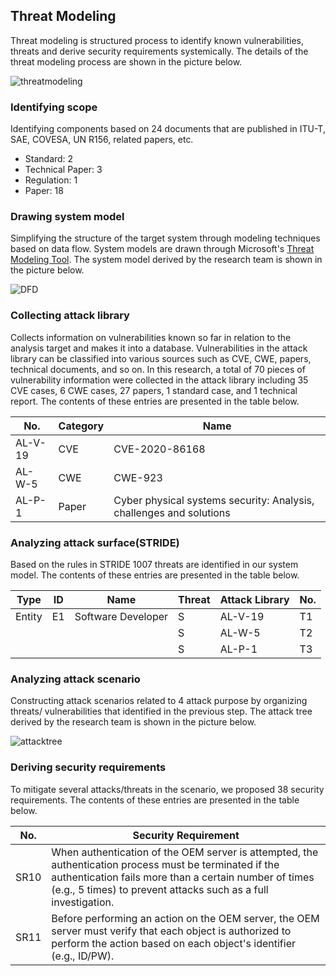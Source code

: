 ## Threat Modeling
Threat modeling is structured process to identify known vulnerabilities, threats and derive security requirements systemically.
The details of the threat modeling process are shown in the picture below.

![threatmodeling](https://github.com/HackProof/HASUMS/assets/31889026/d9c12e4e-2d15-4953-9210-51651c1c47dc)

### Identifying scope
Identifying components based on 24 documents that are published in ITU-T, SAE, COVESA, UN R156, related papers, etc.  
- Standard: 2
- Technical Paper: 3
- Regulation: 1
- Paper: 18

### Drawing system model
Simplifying the structure of the target system through modeling techniques based on data flow.
System models are drawn through Microsoft's [Threat Modeling Tool](https://www.microsoft.com/en-us/download/details.aspx?id=49168).
The system model derived by the research team is shown in the picture below.

![DFD](https://github.com/HackProof/HASUMS/assets/31889026/68ff4bc8-533c-409f-b72b-868c1652ab67)

### Collecting attack library
Collects information on vulnerabilities known so far in relation to the analysis target and makes it into a database.
Vulnerabilities in the attack library can be classified into various sources such as CVE, CWE, papers, technical documents, and so on. In this research, a total of 70 pieces of vulnerability information were collected in the attack library including 35 CVE cases, 6 CWE cases, 27 papers, 1 standard case, and 1 technical report.
The contents of these entries are presented in the table below.

|No.|Category|Name|
|---|---|---|
|AL-V-19|CVE|CVE-2020-86168|
|AL-W-5|CWE|CWE-923|
|AL-P-1|Paper|Cyber physical systems security: Analysis, challenges and solutions|

### Analyzing attack surface(STRIDE)
Based on the rules in STRIDE 1007 threats are identified in our system model.
The contents of these entries are presented in the table below.

|Type|ID|Name|Threat|Attack Library|No.|
|---|---|---|---|---|---|
|<r3>Entity|<r3>E1|Software Developer|S|AL-V-19|T1|
||||S|AL-W-5|T2|
||||S|AL-P-1|T3|

### Analyzing attack scenario
Constructing attack scenarios related to 4 attack purpose by organizing threats/ vulnerabilities that identified in the previous step. 
The attack tree derived by the research team is shown in the picture below.

![attacktree](https://github.com/HackProof/HASUMS/assets/31889026/03acb0d0-8d56-423a-94b0-e5fff9dcacc7)

### Deriving security requirements
To mitigate several attacks/threats in the scenario, we proposed 38 security requirements.
The contents of these entries are presented in the table below.

|No.|Security Requirement|
|---|---|
|SR10|When authentication of the OEM server is attempted, the authentication process must be terminated if the authentication fails more than a certain number of times (e.g., 5 times) to prevent attacks such as a full investigation.|
|SR11|Before performing an action on the OEM server, the OEM server must verify that each object is authorized to perform the action based on each object's identifier (e.g., ID/PW).|
